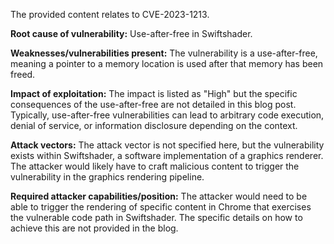 The provided content relates to CVE-2023-1213.

**Root cause of vulnerability:** Use-after-free in Swiftshader.

**Weaknesses/vulnerabilities present:** The vulnerability is a use-after-free, meaning a pointer to a memory location is used after that memory has been freed.

**Impact of exploitation:**  The impact is listed as "High" but the specific consequences of the use-after-free are not detailed in this blog post. Typically, use-after-free vulnerabilities can lead to arbitrary code execution, denial of service, or information disclosure depending on the context.

**Attack vectors:** The attack vector is not specified here, but the vulnerability exists within Swiftshader, a software implementation of a graphics renderer. The attacker would likely have to craft malicious content to trigger the vulnerability in the graphics rendering pipeline.

**Required attacker capabilities/position:** The attacker would need to be able to trigger the rendering of specific content in Chrome that exercises the vulnerable code path in Swiftshader. The specific details on how to achieve this are not provided in the blog.